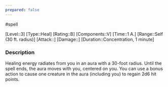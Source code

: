 ```yaml
---
prepared: false
---
```

#spell

[Level::3]
[Type::Heal]
[Rating::B]
[Components::V]
[Time::1 A.]
[Range::Self (30 ft. radius)]
[Attack::]
[Damage::]
[Duration::Concentration, 1 minute]
### Description

Healing energy radiates from you in an aura with a 30-foot radius. Until the spell ends, the aura moves with you, centered on you. You can use a bonus action to cause one creature in the aura (including you) to regain 2d6 hit points.